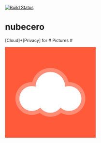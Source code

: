 [![Build Status](https://travis-ci.org/debugsquad/nubecero.svg?branch=dev)](https://travis-ci.org/debugsquad/nubecero)

# nubecero
[Cloud]+[Privacy] for # Pictures #

<img src="https://raw.githubusercontent.com/debugsquad/nubecero/master/logo.png" width="300" alt="nubecero" />
